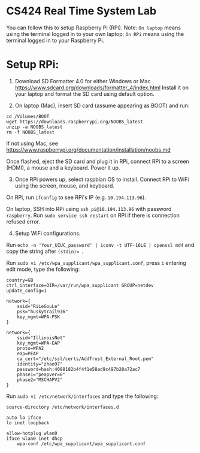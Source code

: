 # CS424 Real Time System Lab
You can follow this to setup Raspberry Pi (RPi). Note: `On laptop` means using the terminal logged in to your own laptop; `On RPi` means using the terminal logged in to your Raspberry Pi. 

# Setup RPi:

1. Download SD Formatter 4.0 for either Windows or Mac https://www.sdcard.org/downloads/formatter_4/index.html
Install it on your laptop and format the SD card using default option. 


2. On laptop (Mac), insert SD card (assume appearing as BOOT) and run:
```
cd /Volumes/BOOT
wget https://downloads.raspberrypi.org/NOOBS_latest
unzip -a NOOBS_latest
rm -f NOOBS_latest
```
If not using Mac, see https://www.raspberrypi.org/documentation/installation/noobs.md

Once flashed, eject the SD card and plug it in RPi, connect RPi to a screen (HDMI), a mouse and a keyboard. Power it up.


3. Once RPi powers up, select raspbian OS to install. Connect RPi to WiFi using the screen, mouse, and keyboard. 

On RPi, run `ifconfig` to see RPi's IP (e.g. `10.194.113.96`). 

On laptop, SSH into RPi using `ssh pi@10.194.113.96` with password `raspberry`. Run `sudo service ssh restart` on RPi if there is connection refused error. 

4. Setup WiFi configurations.

Run `echo -n 'Your_UIUC_password' | iconv -t UTF-16LE | openssl md4` and copy the string after `(stdin)= `.

Run `sudo vi /etc/wpa_supplicant/wpa_supplicant.conf`, press `i` entering edit mode, type the following:
```
country=GB
ctrl_interface=DIR=/var/run/wpa_supplicant GROUP=netdev
update_config=1

network={
    ssid="RiLeGouLe"
    psk="huskytrail936"
    key_mgmt=WPA-PSK
}

network={
    ssid="IllinoisNet"
    key_mgmt=WPA-EAP
    proto=WPA2
    eap=PEAP
    ca_cert="/etc/ssl/certs/AddTrust_External_Root.pem"
    identity="zhao97"
    password=hash:4088182b4f4f1e58ad9c497b28a72ac7
    phase1="peapver=0"
    phase2="MSCHAPV2"
}
```

Run `sudo vi /etc/network/interfaces` and type the following:
```
source-­directory /etc/network/interfaces.d

auto lo iface
lo inet loopback

allow-hotplug wlan0
iface wlan0 inet dhcp
    wpa-conf /etc/wpa_supplicant/wpa_supplicant.conf
```


